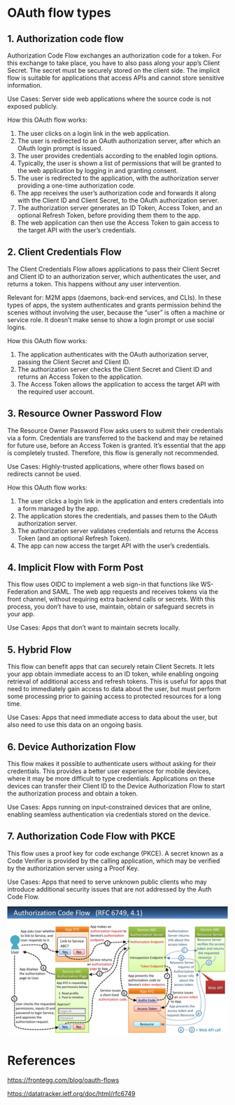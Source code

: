 # OAuth flow types
## 1. Authorization code flow
Authorization Code Flow exchanges an authorization code for a token. For this exchange to take place, you have to also pass along your app’s Client Secret. The secret must be securely stored on the client side. The implicit flow is suitable for applications that access APIs and cannot store sensitive information.

Use Cases: Server side web applications where the source code is not exposed publicly.

How this OAuth flow works:
1. The user clicks on a login link in the web application.
2. The user is redirected to an OAuth authorization server, after which an OAuth login prompt is issued.
3. The user provides credentials according to the enabled login options.
4. Typically, the user is shown a list of permissions that will be granted to the web application by logging in and granting consent.
5. The user is redirected to the application, with the authorization server providing a one-time authorization code.
6. The app receives the user’s authorization code and forwards it along with the Client ID and Client Secret, to the OAuth authorization server.
7. The authorization server generates an ID Token, Access Token, and an optional Refresh Token, before providing them them to the app.
8. The web application can then use the Access Token to gain access to the target API with the user’s credentials.

## 2. Client Credentials Flow

The Client Credentials Flow allows applications to pass their Client Secret and Client ID to an authorization server, which authenticates the user, and returns a token. This happens without any user intervention.

Relevant for: M2M apps (daemons, back-end services, and CLIs). In these types of apps, the system authenticates and grants permission behind the scenes without involving the user, because the “user” is often a machine or service role. It doesn’t make sense to show a login prompt or use social logins.

How this OAuth flow works:
1. The application authenticates with the OAuth authorization server, passing the Client Secret and Client ID.
2. The authorization server checks the Client Secret and Client ID and returns an Access Token to the application.
3. The Access Token allows the application to access the target API with the required user account.

## 3. Resource Owner Password Flow

The Resource Owner Password Flow asks users to submit their credentials via a form. Credentials are transferred to the backend and may be retained for future use, before an Access Token is granted. It’s essential that the app is completely trusted. Therefore, this flow is generally not recommended.

Use Cases: Highly-trusted applications, where other flows based on redirects cannot be used.

How this OAuth flow works:
1. The user clicks a login link in the application and enters credentials into a form managed by the app.
2. The application stores the credentials, and passes them to the OAuth authorization server.
3. The authorization server validates credentials and returns the Access Token (and an optional Refresh Token).
4. The app can now access the target API with the user’s credentials.

## 4. Implicit Flow with Form Post

This flow uses OIDC to implement a web sign-in that functions like WS-Federation and SAML. The web app requests and receives tokens via the front channel, without requiring extra backend calls or secrets. With this process, you don’t have to use, maintain, obtain or safeguard secrets in your app. 

Use Cases: Apps that don’t want to maintain secrets locally.

## 5. Hybrid Flow

This flow can benefit apps that can securely retain Client Secrets. It lets your app obtain immediate access to an ID token, while enabling ongoing retrieval of additional access and refresh tokens. This is useful for apps that need to immediately gain access to data about the user, but must perform some processing prior to gaining access to protected resources for a long time.

Use Cases: Apps that need immediate access to data about the user, but also need to use this data on an ongoing basis.

## 6. Device Authorization Flow

This flow makes it possible to authenticate users without asking for their credentials. This provides a better user experience for mobile devices, where it may be more difficult to type credentials. Applications on these devices can transfer their Client ID to the Device Authorization Flow to start the authorization process and obtain a token.

Use Cases: Apps running on input-constrained devices that are online, enabling seamless authentication via credentials stored on the device.

## 7. Authorization Code Flow with PKCE

This flow uses a proof key for code exchange (PKCE). A secret known as a Code Verifier is provided by the calling application, which may be verified by the authorization server using a Proof Key. 

Use Cases: Apps that need to serve unknown public clients who may introduce additional security issues that are not addressed by the Auth Code Flow. 

![auth code](../assets/images/auth_code.jpg)

# References 

https://frontegg.com/blog/oauth-flows

https://datatracker.ietf.org/doc/html/rfc6749
